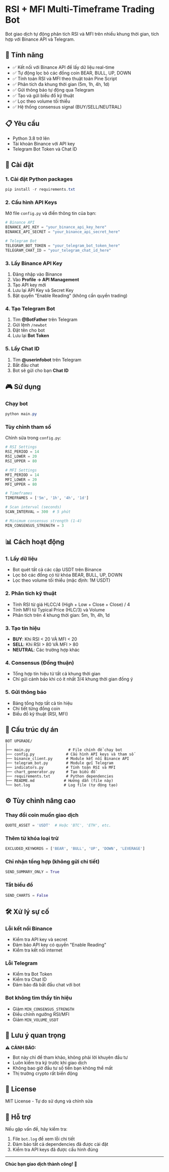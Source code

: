 # RSI + MFI Multi-Timeframe Trading Bot

Bot giao dịch tự động phân tích RSI và MFI trên nhiều khung thời gian, tích hợp với Binance API và Telegram.

## 🌟 Tính năng

- ✅ Kết nối với Binance API để lấy dữ liệu real-time
- ✅ Tự động lọc bỏ các đồng coin BEAR, BULL, UP, DOWN
- ✅ Tính toán RSI và MFI theo thuật toán Pine Script
- ✅ Phân tích đa khung thời gian (5m, 1h, 4h, 1d)
- ✅ Gửi thông báo tự động qua Telegram
- ✅ Tạo và gửi biểu đồ kỹ thuật
- ✅ Lọc theo volume tối thiểu
- ✅ Hệ thống consensus signal (BUY/SELL/NEUTRAL)

## 📋 Yêu cầu

- Python 3.8 trở lên
- Tài khoản Binance với API key
- Telegram Bot Token và Chat ID

## 🚀 Cài đặt

### 1. Cài đặt Python packages

```powershell
pip install -r requirements.txt
```

### 2. Cấu hình API Keys

Mở file `config.py` và điền thông tin của bạn:

```python
# Binance API
BINANCE_API_KEY = "your_binance_api_key_here"
BINANCE_API_SECRET = "your_binance_api_secret_here"

# Telegram Bot
TELEGRAM_BOT_TOKEN = "your_telegram_bot_token_here"
TELEGRAM_CHAT_ID = "your_telegram_chat_id_here"
```

### 3. Lấy Binance API Key

1. Đăng nhập vào Binance
2. Vào **Profile → API Management**
3. Tạo API key mới
4. Lưu lại API Key và Secret Key
5. Bật quyền "Enable Reading" (không cần quyền trading)

### 4. Tạo Telegram Bot

1. Tìm **@BotFather** trên Telegram
2. Gửi lệnh `/newbot`
3. Đặt tên cho bot
4. Lưu lại **Bot Token**

### 5. Lấy Chat ID

1. Tìm **@userinfobot** trên Telegram
2. Bắt đầu chat
3. Bot sẽ gửi cho bạn **Chat ID**

## 🎮 Sử dụng

### Chạy bot

```powershell
python main.py
```

### Tùy chỉnh tham số

Chỉnh sửa trong `config.py`:

```python
# RSI Settings
RSI_PERIOD = 14
RSI_LOWER = 20
RSI_UPPER = 80

# MFI Settings
MFI_PERIOD = 14
MFI_LOWER = 20
MFI_UPPER = 80

# Timeframes
TIMEFRAMES = ['5m', '1h', '4h', '1d']

# Scan interval (seconds)
SCAN_INTERVAL = 300  # 5 phút

# Minimum consensus strength (1-4)
MIN_CONSENSUS_STRENGTH = 3
```

## 📊 Cách hoạt động

### 1. Lấy dữ liệu
- Bot quét tất cả các cặp USDT trên Binance
- Lọc bỏ các đồng có từ khóa BEAR, BULL, UP, DOWN
- Lọc theo volume tối thiểu (mặc định: 1M USDT)

### 2. Phân tích kỹ thuật
- Tính RSI từ giá HLCC/4 (High + Low + Close + Close) / 4
- Tính MFI từ Typical Price (HLC/3) và Volume
- Phân tích trên 4 khung thời gian: 5m, 1h, 4h, 1d

### 3. Tạo tín hiệu
- **BUY**: Khi RSI < 20 VÀ MFI < 20
- **SELL**: Khi RSI > 80 VÀ MFI > 80
- **NEUTRAL**: Các trường hợp khác

### 4. Consensus (Đồng thuận)
- Tổng hợp tín hiệu từ tất cả khung thời gian
- Chỉ gửi cảnh báo khi có ít nhất 3/4 khung thời gian đồng ý

### 5. Gửi thông báo
- Bảng tổng hợp tất cả tín hiệu
- Chi tiết từng đồng coin
- Biểu đồ kỹ thuật (RSI, MFI)

## 📁 Cấu trúc dự án

```
BOT UPGRADE/
│
├── main.py                 # File chính để chạy bot
├── config.py              # Cấu hình API keys và tham số
├── binance_client.py      # Module kết nối Binance API
├── telegram_bot.py        # Module gửi Telegram
├── indicators.py          # Tính toán RSI và MFI
├── chart_generator.py     # Tạo biểu đồ
├── requirements.txt       # Python dependencies
├── README.md             # Hướng dẫn (file này)
└── bot.log               # Log file (tự động tạo)
```

## ⚙️ Tùy chỉnh nâng cao

### Thay đổi coin muốn giao dịch

```python
QUOTE_ASSET = 'USDT'  # Hoặc 'BTC', 'ETH', etc.
```

### Thêm từ khóa loại trừ

```python
EXCLUDED_KEYWORDS = ['BEAR', 'BULL', 'UP', 'DOWN', 'LEVERAGE']
```

### Chỉ nhận tổng hợp (không gửi chi tiết)

```python
SEND_SUMMARY_ONLY = True
```

### Tắt biểu đồ

```python
SEND_CHARTS = False
```

## 🛠️ Xử lý sự cố

### Lỗi kết nối Binance
- Kiểm tra API key và secret
- Đảm bảo API key có quyền "Enable Reading"
- Kiểm tra kết nối internet

### Lỗi Telegram
- Kiểm tra Bot Token
- Kiểm tra Chat ID
- Đảm bảo đã bắt đầu chat với bot

### Bot không tìm thấy tín hiệu
- Giảm `MIN_CONSENSUS_STRENGTH`
- Điều chỉnh ngưỡng RSI/MFI
- Giảm `MIN_VOLUME_USDT`

## 📝 Lưu ý quan trọng

⚠️ **CẢNH BÁO:**
- Bot này chỉ để tham khảo, không phải lời khuyên đầu tư
- Luôn kiểm tra kỹ trước khi giao dịch
- Không bao giờ đầu tư số tiền bạn không thể mất
- Thị trường crypto rất biến động

## 📜 License

MIT License - Tự do sử dụng và chỉnh sửa

## 🤝 Hỗ trợ

Nếu gặp vấn đề, hãy kiểm tra:
1. File `bot.log` để xem lỗi chi tiết
2. Đảm bảo tất cả dependencies đã được cài đặt
3. Kiểm tra API keys đã được cấu hình đúng

---

**Chúc bạn giao dịch thành công! 🚀**
